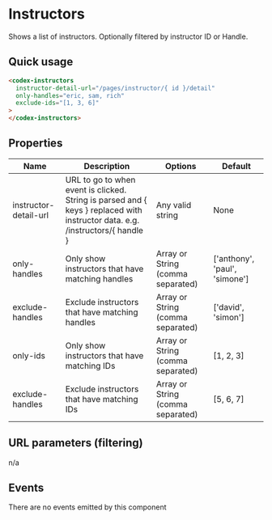 # Instructors

Shows a list of instructors.  Optionally filtered by instructor ID or Handle.

## Quick usage

```html
<codex-instructors
  instructor-detail-url="/pages/instructor/{ id }/detail"
  only-handles="eric, sam, rich"
  exclude-ids="[1, 3, 6]"
>
</codex-instructors>
```

## Properties

| Name               | Description                                                                                                 | Options                                                                                       | Default                                        |
|--------------------|-------------------------------------------------------------------------------------------------------------|-----------------------------------------------------------------------------------------------|------------------------------------------------|
| instructor-detail-url | URL to go to when event is clicked.  String is parsed and { keys } replaced with instructor data.  e.g. /instructors/{ handle } | Any valid string | None |
| only-handles | Only show instructors that have matching handles | Array or String (comma separated) | ['anthony', 'paul', 'simone'] |
| exclude-handles  | Exclude instructors that have matching handles | Array or String (comma separated) | ['david', 'simon'] |
| only-ids         | Only show instructors that have matching IDs | Array or String (comma separated) | [1, 2, 3] |
| exclude-handles         | Exclude instructors that have matching IDs | Array or String (comma separated) | [5, 6, 7] |


## URL parameters (filtering)

n/a

## Events

There are no events emitted by this component
